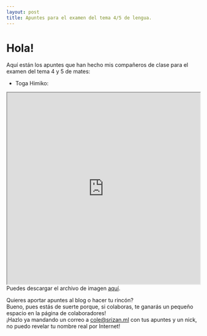 ```yaml
---
layout: post
title: Apuntes para el examen del tema 4/5 de lengua.
---
```


# Hola!  
  
Aquí están los apuntes que han hecho mis compañeros de clase para el examen del tema 4 y 5 de mates:

- Toga Himiko:
<iframe src="https://archivos.elblogdesexto.ml/apuntes/mates/tema5/zana.png" style="width:100%; height:500px;"></iframe>
Puedes descargar el archivo de imagen <a href="https://archivos.elblogdesexto.ml/apuntes/mates/tema5/zana.png" download>aquí</a>.  
  
Quieres aportar apuntes al blog o hacer tu rincón?  
Bueno, pues estás de suerte porque, si colaboras, te ganarás un pequeño espacio en la página de colaboradores!  
¡Hazlo ya mandando un correo a <a href="mailto:cole@srizan.ml">cole@srizan.ml</a> con tus apuntes y un nick, no puedo revelar tu nombre real por Internet!